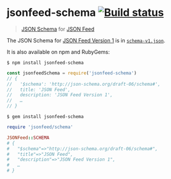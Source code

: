 # jsonfeed-schema [![Build status](https://img.shields.io/travis/sonicdoe/jsonfeed-schema.svg)](https://travis-ci.org/sonicdoe/jsonfeed-schema)

> [JSON Schema](http://json-schema.org) for [JSON Feed](https://jsonfeed.org)

The JSON Schema for [JSON Feed Version 1](https://jsonfeed.org/version/1) is in [`schema-v1.json`](./schema-v1.json).

It is also available on npm and RubyGems:

```
$ npm install jsonfeed-schema
```

```js
const jsonfeedSchema = require('jsonfeed-schema')
// {
//   '$schema': 'http://json-schema.org/draft-06/schema#',
//   title: 'JSON Feed',
//   description: 'JSON Feed Version 1',
//   …
// }
```

```
$ gem install jsonfeed-schema
```

```ruby
require 'jsonfeed/schema'

JSONFeed::SCHEMA
# {
#   "$schema"=>"http://json-schema.org/draft-06/schema#",
#   "title"=>"JSON Feed",
#   "description"=>"JSON Feed Version 1",
#   …
# }
```
